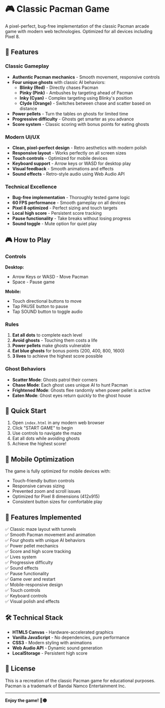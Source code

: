 # 🎮 Classic Pacman Game

A pixel-perfect, bug-free implementation of the classic Pacman arcade game with modern web technologies. Optimized for all devices including Pixel 8.

## 🎯 Features

### Classic Gameplay
- **Authentic Pacman mechanics** - Smooth movement, responsive controls
- **Four unique ghosts** with classic AI behaviors:
  - **Blinky (Red)** - Directly chases Pacman
  - **Pinky (Pink)** - Ambushes by targeting ahead of Pacman
  - **Inky (Cyan)** - Complex targeting using Blinky's position
  - **Clyde (Orange)** - Switches between chase and scatter based on distance
- **Power pellets** - Turn the tables on ghosts for limited time
- **Progressive difficulty** - Ghosts get smarter as you advance
- **Score system** - Classic scoring with bonus points for eating ghosts

### Modern UI/UX
- **Clean, pixel-perfect design** - Retro aesthetics with modern polish
- **Responsive layout** - Works perfectly on all screen sizes
- **Touch controls** - Optimized for mobile devices
- **Keyboard support** - Arrow keys or WASD for desktop play
- **Visual feedback** - Smooth animations and effects
- **Sound effects** - Retro-style audio using Web Audio API

### Technical Excellence
- **Bug-free implementation** - Thoroughly tested game logic
- **60 FPS performance** - Smooth gameplay on all devices
- **Pixel 8 optimized** - Perfect sizing and touch targets
- **Local high score** - Persistent score tracking
- **Pause functionality** - Take breaks without losing progress
- **Sound toggle** - Mute option for quiet play

## 🎮 How to Play

### Controls
**Desktop:**
- Arrow Keys or WASD - Move Pacman
- Space - Pause game

**Mobile:**
- Touch directional buttons to move
- Tap PAUSE button to pause
- Tap SOUND button to toggle audio

### Rules
1. **Eat all dots** to complete each level
2. **Avoid ghosts** - Touching them costs a life
3. **Power pellets** make ghosts vulnerable
4. **Eat blue ghosts** for bonus points (200, 400, 800, 1600)
5. **3 lives** to achieve the highest score possible

### Ghost Behaviors
- **Scatter Mode**: Ghosts patrol their corners
- **Chase Mode**: Each ghost uses unique AI to hunt Pacman
- **Frightened Mode**: Ghosts flee randomly when power pellet is active
- **Eaten Mode**: Ghost eyes return quickly to the ghost house

## 🚀 Quick Start

1. Open `index.html` in any modern web browser
2. Click "START GAME" to begin
3. Use controls to navigate the maze
4. Eat all dots while avoiding ghosts
5. Achieve the highest score!

## 📱 Mobile Optimization

The game is fully optimized for mobile devices with:
- Touch-friendly button controls
- Responsive canvas sizing
- Prevented zoom and scroll issues
- Optimized for Pixel 8 dimensions (412x915)
- Consistent button sizes for comfortable play

## 🎨 Features Implemented

✅ Classic maze layout with tunnels  
✅ Smooth Pacman movement and animation  
✅ Four ghosts with unique AI behaviors  
✅ Power pellet mechanics  
✅ Score and high score tracking  
✅ Lives system  
✅ Progressive difficulty  
✅ Sound effects  
✅ Pause functionality  
✅ Game over and restart  
✅ Mobile-responsive design  
✅ Touch controls  
✅ Keyboard controls  
✅ Visual polish and effects  

## 🛠️ Technical Stack

- **HTML5 Canvas** - Hardware-accelerated graphics
- **Vanilla JavaScript** - No dependencies, pure performance
- **CSS3** - Modern styling with animations
- **Web Audio API** - Dynamic sound generation
- **LocalStorage** - Persistent high score

## 📄 License

This is a recreation of the classic Pacman game for educational purposes. Pacman is a trademark of Bandai Namco Entertainment Inc.

---

**Enjoy the game! 👻🟡**